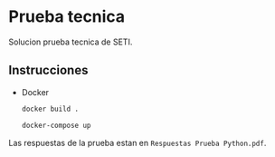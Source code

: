 # Prueba tecnica

Solucion prueba tecnica de SETI.

## Instrucciones

* Docker
  ```sh
  docker build .
  ```
  ```sh
  docker-compose up
  ```

Las respuestas de la prueba estan en `Respuestas Prueba Python.pdf`.
